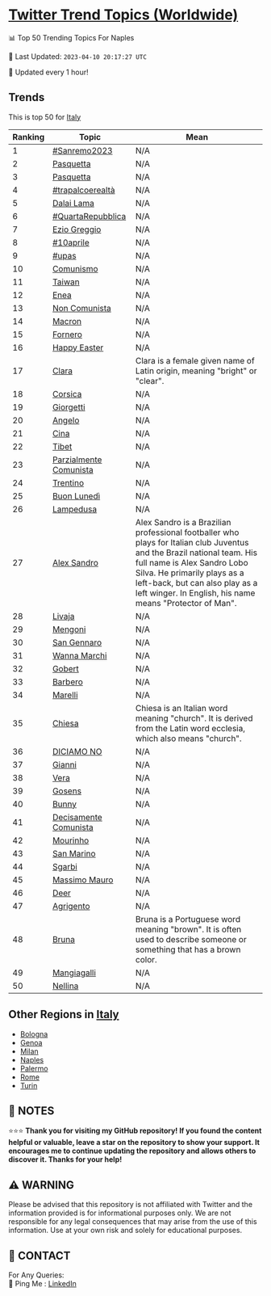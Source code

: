 [Twitter Trend Topics (Worldwide)](https://github.com/ErcinDedeoglu/Twitter-Trend-Topics)
==========


📊 Top 50 Trending Topics For Naples

📆 Last Updated: `2023-04-10 20:17:27 UTC`

🔧 Updated every 1 hour!


## Trends

This is top 50 for [Italy](</Italy>)

| Ranking | Topic | Mean |
| ------- | ------------ | ------------ |
| 1 | [#Sanremo2023](http://twitter.com/search?q=%23Sanremo2023) | N/A |
| 2 | [Pasquetta](http://twitter.com/search?q=Pasquetta) | N/A |
| 3 | [Pasquetta](http://twitter.com/search?q=Pasquetta) | N/A |
| 4 | [#trapalcoerealtà](http://twitter.com/search?q=%23trapalcoerealt%c3%a0) | N/A |
| 5 | [Dalai Lama](http://twitter.com/search?q=Dalai+Lama) | N/A |
| 6 | [#QuartaRepubblica](http://twitter.com/search?q=%23QuartaRepubblica) | N/A |
| 7 | [Ezio Greggio](http://twitter.com/search?q=Ezio+Greggio) | N/A |
| 8 | [#10aprile](http://twitter.com/search?q=%2310aprile) | N/A |
| 9 | [#upas](http://twitter.com/search?q=%23upas) | N/A |
| 10 | [Comunismo](http://twitter.com/search?q=Comunismo) | N/A |
| 11 | [Taiwan](http://twitter.com/search?q=Taiwan) | N/A |
| 12 | [Enea](http://twitter.com/search?q=Enea) | N/A |
| 13 | [Non Comunista](http://twitter.com/search?q=Non+Comunista) | N/A |
| 14 | [Macron](http://twitter.com/search?q=Macron) | N/A |
| 15 | [Fornero](http://twitter.com/search?q=Fornero) | N/A |
| 16 | [Happy Easter](http://twitter.com/search?q=Happy+Easter) | N/A |
| 17 | [Clara](http://twitter.com/search?q=Clara) | Clara is a female given name of Latin origin, meaning "bright" or "clear". |
| 18 | [Corsica](http://twitter.com/search?q=Corsica) | N/A |
| 19 | [Giorgetti](http://twitter.com/search?q=Giorgetti) | N/A |
| 20 | [Angelo](http://twitter.com/search?q=Angelo) | N/A |
| 21 | [Cina](http://twitter.com/search?q=Cina) | N/A |
| 22 | [Tibet](http://twitter.com/search?q=Tibet) | N/A |
| 23 | [Parzialmente Comunista](http://twitter.com/search?q=Parzialmente+Comunista) | N/A |
| 24 | [Trentino](http://twitter.com/search?q=Trentino) | N/A |
| 25 | [Buon Lunedì](http://twitter.com/search?q=Buon+Luned%c3%ac) | N/A |
| 26 | [Lampedusa](http://twitter.com/search?q=Lampedusa) | N/A |
| 27 | [Alex Sandro](http://twitter.com/search?q=Alex+Sandro) | Alex Sandro is a Brazilian professional footballer who plays for Italian club Juventus and the Brazil national team. His full name is Alex Sandro Lobo Silva. He primarily plays as a left-back, but can also play as a left winger. In English, his name means "Protector of Man". |
| 28 | [Livaja](http://twitter.com/search?q=Livaja) | N/A |
| 29 | [Mengoni](http://twitter.com/search?q=Mengoni) | N/A |
| 30 | [San Gennaro](http://twitter.com/search?q=San+Gennaro) | N/A |
| 31 | [Wanna Marchi](http://twitter.com/search?q=Wanna+Marchi) | N/A |
| 32 | [Gobert](http://twitter.com/search?q=Gobert) | N/A |
| 33 | [Barbero](http://twitter.com/search?q=Barbero) | N/A |
| 34 | [Marelli](http://twitter.com/search?q=Marelli) | N/A |
| 35 | [Chiesa](http://twitter.com/search?q=Chiesa) | Chiesa is an Italian word meaning "church". It is derived from the Latin word ecclesia, which also means "church". |
| 36 | [DICIAMO NO](http://twitter.com/search?q=DICIAMO+NO) | N/A |
| 37 | [Gianni](http://twitter.com/search?q=Gianni) | N/A |
| 38 | [Vera](http://twitter.com/search?q=Vera) | N/A |
| 39 | [Gosens](http://twitter.com/search?q=Gosens) | N/A |
| 40 | [Bunny](http://twitter.com/search?q=Bunny) | N/A |
| 41 | [Decisamente Comunista](http://twitter.com/search?q=Decisamente+Comunista) | N/A |
| 42 | [Mourinho](http://twitter.com/search?q=Mourinho) | N/A |
| 43 | [San Marino](http://twitter.com/search?q=San+Marino) | N/A |
| 44 | [Sgarbi](http://twitter.com/search?q=Sgarbi) | N/A |
| 45 | [Massimo Mauro](http://twitter.com/search?q=Massimo+Mauro) | N/A |
| 46 | [Deer](http://twitter.com/search?q=Deer) | N/A |
| 47 | [Agrigento](http://twitter.com/search?q=Agrigento) | N/A |
| 48 | [Bruna](http://twitter.com/search?q=Bruna) | Bruna is a Portuguese word meaning "brown". It is often used to describe someone or something that has a brown color. |
| 49 | [Mangiagalli](http://twitter.com/search?q=Mangiagalli) | N/A |
| 50 | [Nellina](http://twitter.com/search?q=Nellina) | N/A |



## Other Regions in [Italy](</Italy>)

* [Bologna](</Italy/Bologna.md>)
* [Genoa](</Italy/Genoa.md>)
* [Milan](</Italy/Milan.md>)
* [Naples](</Italy/Naples.md>)
* [Palermo](</Italy/Palermo.md>)
* [Rome](</Italy/Rome.md>)
* [Turin](</Italy/Turin.md>)



## 📝 NOTES

⭐⭐⭐ **Thank you for visiting my GitHub repository! If you found the content helpful or valuable, leave a star on the repository to show your support. It encourages me to continue updating the repository and allows others to discover it. Thanks for your help!**


## ⚠️ WARNING

Please be advised that this repository is not affiliated with Twitter and the information provided is for informational purposes only. We are not responsible for any legal consequences that may arise from the use of this information. Use at your own risk and solely for educational purposes.


## 📨 CONTACT

 For Any Queries:  
            🏓 Ping Me : [LinkedIn](https://www.linkedin.com/in/ercindedeoglu/)
